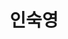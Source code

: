 ---
title: 인숙영
role: 전북대학교 컴퓨터인공지능학부 3학년 재학생
avatar: avatar.jpg
bio: 안녕하세요, 인숙영입니다. 전북대학교 컴퓨터인공지능학부에서 3학년으로 재학 중이며, 프론트엔드 개발에 특별한 관심을 가지고 있습니다. 주요 관심 분야는 React와 TypeScript를 활용한 현대적인 웹 개발이며, 사용자에게 도움이 되는 웹 경험을 만드는 것이 저의 목표입니다.

interests:
  - 프론트엔드 개발
  - React
  - TypeScript

education:
  courses:
    - course: 컴퓨터인공지능학부 (학사 과정)
      institution: 전북대학교
      year: 2023 ~ 현재

organizations:
  - name: 전북대학교 컴퓨터인공지능학부
    url: ''

social:
  - icon: envelope
    icon_pack: fas
    link: mailto:isy0110@jbnu.ac.kr
  - icon: github
    icon_pack: fab
    link: https://github.com/abc202313746
  - icon: instagram
    icon_pack: fab
    link: https://www.instagram.com/insookyoung/
  - icon: linkedin
    icon_pack: fab
    link: https://www.linkedin.com

aliases:
  - /authors/admin/
  - /authors/admin/index.html
---